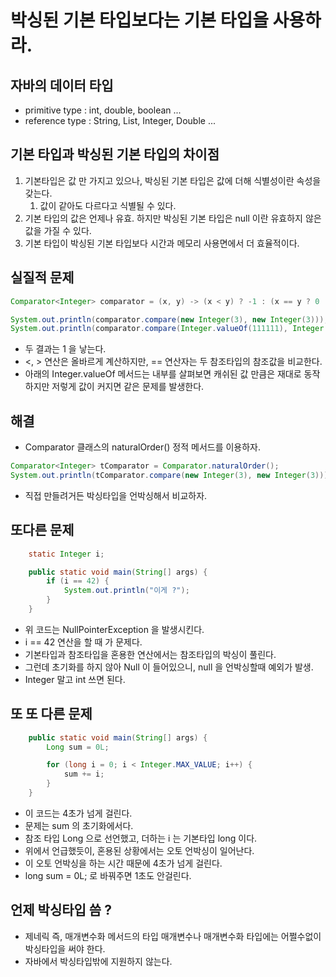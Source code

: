 # 박싱된 기본 타입보다는 기본 타입을 사용하라.

## 자바의 데이터 타입
 - primitive type : int, double, boolean ...
 - reference type : String, List, Integer, Double ...
 
## 기본 타입과 박싱된 기본 타입의 차이점
 1. 기본타입은 값 만 가지고 있으나, 박싱된 기본 타입은 값에 더해 식별성이란 속성을 갖는다.
    1. 값이 같아도 다르다고 식별될 수 있다.
 1. 기본 타입의 값은 언제나 유효. 하지만 박싱된 기본 타입은 null 이란 유효하지 않은 값을 가질 수 있다.
 1. 기본 타입이 박싱된 기본 타입보다 시간과 메모리 사용면에서 더 효율적이다.
 
## 실질적 문제
```java
Comparator<Integer> comparator = (x, y) -> (x < y) ? -1 : (x == y ? 0 : 1);

System.out.println(comparator.compare(new Integer(3), new Integer(3)));
System.out.println(comparator.compare(Integer.valueOf(111111), Integer.valueOf(111111)));
```

 - 두 결과는 1 을 낳는다.
 - <, > 연산은 올바르게 계산하지만, == 연산자는 두 참조타입의 참조값을 비교한다.
 - 아래의 Integer.valueOf 메서드는 내부를 살펴보면 캐쉬된 값 만큼은 재대로 동작하지만 저렇게 값이 커지면 같은 문제를 발생한다.
 
## 해결
 - Comparator 클래스의 naturalOrder() 정적 메서드를 이용하자.
```java
Comparator<Integer> tComparator = Comparator.naturalOrder();
System.out.println(tComparator.compare(new Integer(3), new Integer(3)));
```
 - 직접 만들려거든 박싱타입을 언박싱해서 비교하자.
 
 
## 또다른 문제
```java
    static Integer i;

    public static void main(String[] args) {
        if (i == 42) {
            System.out.println("이게 ?");
        }
    }
```
 - 위 코드는 NullPointerException 을 발생시킨다.
 - i == 42 연산을 할 때 가 문제다.
 - 기본타입과 참조타입을 혼용한 연산에서는 참조타입의 박싱이 풀린다.
 - 그런데 초기화를 하지 않아 Null 이 들어있으니, null 을 언박싱할때 예외가 발생.
 - Integer 말고 int 쓰면 된다.
 
## 또 또 다른 문제
```java
    public static void main(String[] args) {
        Long sum = 0L;

        for (long i = 0; i < Integer.MAX_VALUE; i++) {
            sum += i;
        }
    }
```
 - 이 코드는 4초가 넘게 걸린다.
 - 문제는 sum 의 초기화에서다.
 - 참조 타입 Long 으로 선언했고, 더하는 i 는 기본타입 long 이다.
 - 위에서 언급했듯이, 혼용된 상황에서는 오토 언박싱이 일어난다.
 - 이 오토 언박싱을 하는 시간 때문에 4초가 넘게 걸린다.
 - long sum = 0L; 로 바꿔주면 1초도 안걸린다.
 
## 언제 박싱타입 씀 ?
 - 제네릭 즉, 매개변수화 메서드의 타입 매개변수나 매개변수화 타입에는 어쩔수없이 박싱타입을 써야 한다.
 - 자바에서 박싱타입밖에 지원하지 않는다.
 
 
 
 